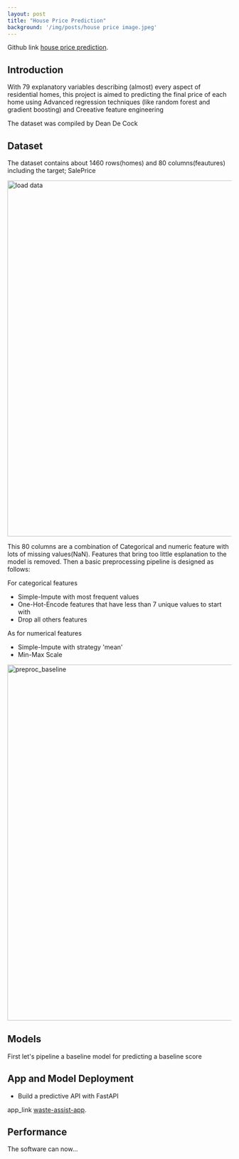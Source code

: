```yaml
---
layout: post
title: "House Price Prediction"
background: '/img/posts/house price image.jpeg'
---
```


<p>Github link <a href="https://github.com/Oluwachidi/Houses-Price-Prediction">house price prediction</a>.</p>





<h2 class="section-heading">Introduction</h2>
<p>With 79 explanatory variables describing (almost) every aspect of residential homes, this project is aimed to predicting the final price of each home using Advanced regression techniques (like random forest and gradient boosting) and Creeative feature engineering</p>
<p>The dataset was compiled by Dean De Cock </p>



<h2 class="section-heading">Dataset</h2>
<p>The dataset contains about 1460 rows(homes) and 80 columns(feautures) including the target; SalePrice</p>
<img src="https://load data.jpg" width="800" alt="load data" border="0">

<p>This 80 columns are a combination of Categorical and numeric feature with lots of missing values(NaN). Features that bring too little esplanation to the model is removed. Then a basic preprocessing pipeline is designed as follows:</p>

<p>For categorical features</p>
<ul>
  <li>Simple-Impute with most frequent values</li>
  <li>One-Hot-Encode features that have less than 7 unique values to start with</li>
  <li>Drop all others features</li>
</ul>

<p>As for numerical features</p>
<ul>
  <li>Simple-Impute with strategy 'mean'</li>
  <li>Min-Max Scale</li>
</ul>
<img src="https://preproc_baseline.jpg" width="800" alt="preproc_baseline" border="0">



<h2 class="section-heading">Models</h2>
<p>First let's pipeline a baseline model for predicting a baseline score</p>





<h2 class="section-heading">App and Model Deployment</h2>
<ul>
  <li>Build a predictive API with FastAPI</li>
</ul>

<p>app_link <a href="https://wasteassist.herokuapp.com/">waste-assist-app</a>.</p>

  
  
  

<h2 class="section-heading">Performance</h2>
<p>The software can now... </p>

